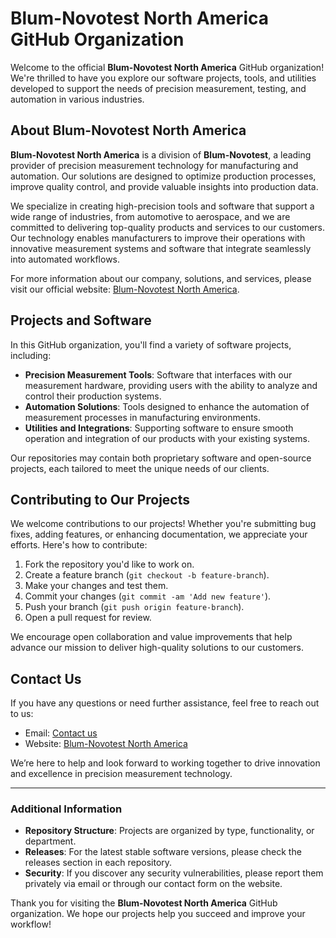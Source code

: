 # Blum-Novotest North America GitHub Organization

Welcome to the official **Blum-Novotest North America** GitHub organization! We're thrilled to have you explore our software projects, tools, and utilities developed to support the needs of precision measurement, testing, and automation in various industries.

## About Blum-Novotest North America

**Blum-Novotest North America** is a division of **Blum-Novotest**, a leading provider of precision measurement technology for manufacturing and automation. Our solutions are designed to optimize production processes, improve quality control, and provide valuable insights into production data.

We specialize in creating high-precision tools and software that support a wide range of industries, from automotive to aerospace, and we are committed to delivering top-quality products and services to our customers. Our technology enables manufacturers to improve their operations with innovative measurement systems and software that integrate seamlessly into automated workflows.

For more information about our company, solutions, and services, please visit our official website: [Blum-Novotest North America](https://www.blum-novotest.com/us/).

## Projects and Software

In this GitHub organization, you'll find a variety of software projects, including:

- **Precision Measurement Tools**: Software that interfaces with our measurement hardware, providing users with the ability to analyze and control their production systems.
- **Automation Solutions**: Tools designed to enhance the automation of measurement processes in manufacturing environments.
- **Utilities and Integrations**: Supporting software to ensure smooth operation and integration of our products with your existing systems.

Our repositories may contain both proprietary software and open-source projects, each tailored to meet the unique needs of our clients.

## Contributing to Our Projects

We welcome contributions to our projects! Whether you're submitting bug fixes, adding features, or enhancing documentation, we appreciate your efforts. Here's how to contribute:

1. Fork the repository you'd like to work on.
2. Create a feature branch (`git checkout -b feature-branch`).
3. Make your changes and test them.
4. Commit your changes (`git commit -am 'Add new feature'`).
5. Push your branch (`git push origin feature-branch`).
6. Open a pull request for review.

We encourage open collaboration and value improvements that help advance our mission to deliver high-quality solutions to our customers.

## Contact Us

If you have any questions or need further assistance, feel free to reach out to us:

- Email: [Contact us](mailto:contact@blum-novotest.com)
- Website: [Blum-Novotest North America](https://www.blum-novotest.com/us/)

We’re here to help and look forward to working together to drive innovation and excellence in precision measurement technology.

---

### Additional Information

- **Repository Structure**: Projects are organized by type, functionality, or department.
- **Releases**: For the latest stable software versions, please check the releases section in each repository.
- **Security**: If you discover any security vulnerabilities, please report them privately via email or through our contact form on the website.

Thank you for visiting the **Blum-Novotest North America** GitHub organization. We hope our projects help you succeed and improve your workflow!
